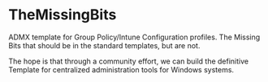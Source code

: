 # TheMissingBits
ADMX template for Group Policy/Intune Configuration profiles. The Missing Bits that should be in the standard templates, but are not.

The hope is that through a community effort, we can build the definitive Template for centralized administration tools for Windows systems.
